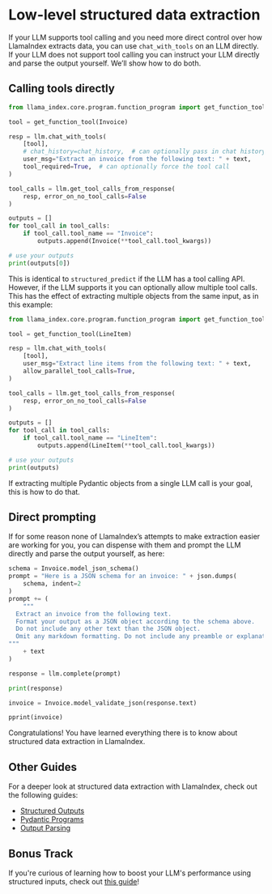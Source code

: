 # Low-level structured data extraction

If your LLM supports tool calling and you need more direct control over how LlamaIndex extracts data, you can use `chat_with_tools` on an LLM directly. If your LLM does not support tool calling you can instruct your LLM directly and parse the output yourself. We’ll show how to do both.

## Calling tools directly

```python
from llama_index.core.program.function_program import get_function_tool

tool = get_function_tool(Invoice)

resp = llm.chat_with_tools(
    [tool],
    # chat_history=chat_history,  # can optionally pass in chat history instead of user_msg
    user_msg="Extract an invoice from the following text: " + text,
    tool_required=True,  # can optionally force the tool call
)

tool_calls = llm.get_tool_calls_from_response(
    resp, error_on_no_tool_calls=False
)

outputs = []
for tool_call in tool_calls:
    if tool_call.tool_name == "Invoice":
        outputs.append(Invoice(**tool_call.tool_kwargs))

# use your outputs
print(outputs[0])
```

This is identical to `structured_predict` if the LLM has a tool calling API. However, if the LLM supports it you can optionally allow multiple tool calls. This has the effect of extracting multiple objects from the same input, as in this example:

```python
from llama_index.core.program.function_program import get_function_tool

tool = get_function_tool(LineItem)

resp = llm.chat_with_tools(
    [tool],
    user_msg="Extract line items from the following text: " + text,
    allow_parallel_tool_calls=True,
)

tool_calls = llm.get_tool_calls_from_response(
    resp, error_on_no_tool_calls=False
)

outputs = []
for tool_call in tool_calls:
    if tool_call.tool_name == "LineItem":
        outputs.append(LineItem(**tool_call.tool_kwargs))

# use your outputs
print(outputs)
```

If extracting multiple Pydantic objects from a single LLM call is your goal, this is how to do that.

## Direct prompting

If for some reason none of LlamaIndex’s attempts to make extraction easier are working for you, you can dispense with them and prompt the LLM directly and parse the output yourself, as here:

```python
schema = Invoice.model_json_schema()
prompt = "Here is a JSON schema for an invoice: " + json.dumps(
    schema, indent=2
)
prompt += (
    """
  Extract an invoice from the following text.
  Format your output as a JSON object according to the schema above.
  Do not include any other text than the JSON object.
  Omit any markdown formatting. Do not include any preamble or explanation.
"""
    + text
)

response = llm.complete(prompt)

print(response)

invoice = Invoice.model_validate_json(response.text)

pprint(invoice)
```

Congratulations! You have learned everything there is to know about structured data extraction in LlamaIndex.

## Other Guides

For a deeper look at structured data extraction with LlamaIndex, check out the following guides:

- [Structured Outputs](../../module_guides/querying/structured_outputs/index.md)
- [Pydantic Programs](../../module_guides/querying/structured_outputs/pydantic_program.md)
- [Output Parsing](../../module_guides/querying/structured_outputs/output_parser.md)

## Bonus Track

If you're curious of learning how to boost your LLM's performance using structured inputs, check out [this guide](./structured_input.md)!
